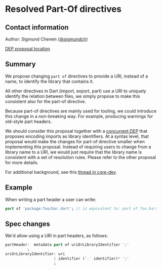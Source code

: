 # Resolved Part-Of directives

## Contact information

Author: Sigmund Cherem ([@sigmundch][])

[DEP proposal location](https://github.com/sigmundch/DEP-nonuri-imports/blob/master/proposal.md)

## Summary

We propose changing `part of` directives to provide a URI, instead of a name, to
identify the library that contains it.

All other directives in Dart (import, export, part) use a URI to uniquely
identify the relation between files, we simply propose to make this consistent
also for the part-of directive.

Because part-of directives are mainly used for tooling, we could introduce this
change in a non-breaking way. For example, producing warnings for old-style part
headers.

We should consider this proposal together with a [concurrent
DEP][DEP-nonuri-imports] that proposes encoding imports as library identifiers.
At a syntax level, that proposal would make the changes for part-of directive
smaller when implementing this proposal. Instead of requiring users to change
from a library name to a URI, we would just require that the library name is
consistent with a set of resolution rules. Please refer to the other proposal
for more details.

For additional background, see this [thread in core-dev](https://groups.google.com/a/dartlang.org/forum/#!topic/core-dev/Mtii4OONYkQ).

## Example

When writing a part header a user can write:
```dart
part of 'package:foo/bar.dart'; // is equivalent to: part of foo.bar;
```

## Spec changes

We'd allow using a URI in part headers, as follows:

```dart
partHeader:  metadata part of uriOrLibraryIdentifier ';'
          ;
uriOrLibraryIdentifier: uri
                      | identifier ('.' identifier)* ';'
                      ;
```

[DEP-nonuri-imports]: https://github.com/sigmundch/DEP-nonuri-imports/blob/master/proposal.md
[@sigmundch]: https://github.com/sigmundch
